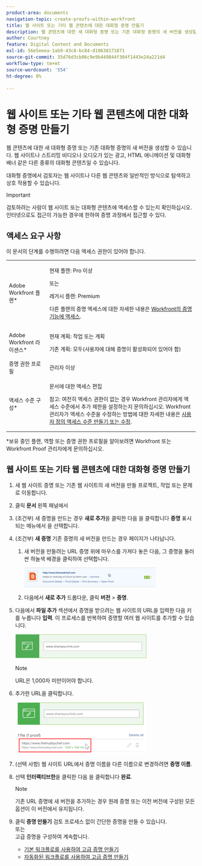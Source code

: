 ```yaml
---
product-area: documents
navigation-topic: create-proofs-within-workfront
title: 웹 사이트 또는 기타 웹 콘텐츠에 대한 대화형 증명 만들기
description: 웹 콘텐츠에 대한 새 대화형 증명 또는 기존 대화형 증명의 새 버전을 생성할 수 있습니다. 웹 사이트나 스트리밍 비디오나 오디오가 있는 광고, HTML 애니메이션 및 대화형 배너 같은 다른 종류의 대화형 콘텐츠일 수 있습니다.
author: Courtney
feature: Digital Content and Documents
exl-id: 56e5eeea-1ab9-43c8-bc84-d10638171871
source-git-commit: 35d76d3cb06c9e9b449844f304f1443e24a221d4
workflow-type: tm+mt
source-wordcount: '554'
ht-degree: 0%

---
```


# 웹 사이트 또는 기타 웹 콘텐츠에 대한 대화형 증명 만들기

웹 콘텐츠에 대한 새 대화형 증명 또는 기존 대화형 증명의 새 버전을 생성할 수 있습니다. 웹 사이트나 스트리밍 비디오나 오디오가 있는 광고, HTML 애니메이션 및 대화형 배너 같은 다른 종류의 대화형 콘텐츠일 수 있습니다.

대화형 증명에서 검토자는 웹 사이트나 다른 웹 콘텐츠와 일반적인 방식으로 탐색하고 상호 작용할 수 있습니다.

>[!IMPORTANT]
>
>검토하려는 사람이 웹 사이트 또는 대화형 콘텐츠에 액세스할 수 있는지 확인하십시오. 인터넷으로도 접근이 가능한 경우에 한하여 증명 과정에서 접근할 수 있다.

## 액세스 요구 사항

이 문서의 단계를 수행하려면 다음 액세스 권한이 있어야 합니다.

<table style="table-layout:auto"> 
 <col> 
 <col> 
 <tbody> 
  <tr> 
   <td role="rowheader">Adobe Workfront 플랜*</td> 
   <td> <p>현재 플랜: Pro 이상</p> <p>또는</p> <p>레거시 플랜: Premium</p> <p>다른 플랜의 증명 액세스에 대한 자세한 내용은 <a href="/help/quicksilver/administration-and-setup/manage-workfront/configure-proofing/access-to-proofing-functionality.md" class="MCXref xref">Workfront의 증명 기능에 액세스</a>.</p> </td> 
  </tr> 
  <tr> 
   <td role="rowheader">Adobe Workfront 라이센스*</td> 
   <td> <p>현재 계획: 작업 또는 계획</p> <p>기존 계획: 모두(사용자에 대해 증명이 활성화되어 있어야 함)</p> </td> 
  </tr> 
  <tr> 
   <td role="rowheader">증명 권한 프로필 </td> 
   <td>관리자 이상</td> 
  </tr> 
  <tr> 
   <td role="rowheader">액세스 수준 구성*</td> 
   <td> <p>문서에 대한 액세스 편집</p> <p>참고: 여전히 액세스 권한이 없는 경우 Workfront 관리자에게 액세스 수준에서 추가 제한을 설정하는지 문의하십시오. Workfront 관리자가 액세스 수준을 수정하는 방법에 대한 자세한 내용은 <a href="../../../administration-and-setup/add-users/configure-and-grant-access/create-modify-access-levels.md" class="MCXref xref">사용자 정의 액세스 수준 만들기 또는 수정</a>.</p> </td> 
  </tr> 
 </tbody> 
</table>

&#42;보유 중인 플랜, 역할 또는 증명 권한 프로필을 알아보려면 Workfront 또는 Workfront Proof 관리자에게 문의하십시오.

## 웹 사이트 또는 기타 웹 콘텐츠에 대한 대화형 증명 만들기

1. 새 웹 사이트 증명 또는 기존 웹 사이트의 새 버전을 만들 프로젝트, 작업 또는 문제로 이동합니다.
1. 클릭 **문서** 왼쪽 패널에서
1. (조건부) 새 증명을 만드는 경우 **새로 추가**&#x200B;을 클릭한 다음 을 클릭합니다 **증명** 표시되는 메뉴에서 을 선택합니다.

1. (조건부) **새 증명** 기존 증명의 새 버전을 만드는 경우 페이지가 나타납니다.

   1. 새 버전을 만들려는 URL 증명 위에 마우스를 가져다 놓은 다음, 그 증명을 둘러싼 하늘색 배경을 클릭하여 선택합니다.

      ![Select_proof_by_selecting_light_blue_background.png](assets/select-proof-by-selecting-light-blue-background-350x52.png)


   1. 다음에서 **새로 추가** 드롭다운, 클릭 **버전** > **증명**.

1. 다음에서 **파일 추가** 섹션에서 증명을 받으려는 웹 사이트의 URL을 입력한 다음 키를 누릅니다 **입력**.  이 프로세스를 반복하여 증명할 여러 웹 사이트를 추가할 수 있습니다.

   ![proof_website.png](assets/proof-website-350x65.png)


   >[!NOTE]
   >
   > URL은 1,000자 미만이어야 합니다.

1. 추가한 URL을 클릭합니다.

   ![](assets/click-url-350x137.png)

1. (선택 사항) 웹 사이트 URL에서 증명 이름을 다른 이름으로 변경하려면 **증명 이름**.
1. 선택 **인터랙티브한**&#x200B;을 클릭한 다음 을 클릭합니다 **완료**.

   >[!NOTE]
   >
   >기존 URL 증명에 새 버전을 추가하는 경우 원래 증명 또는 이전 버전에 구성된 모든 옵션이 이 버전에서 유지됩니다.

1. 클릭 **증명 만들기** 검토 프로세스 없이 간단한 증명을 만들 수 있습니다.\
   또는\
   고급 증명을 구성하여 계속합니다.

   * [기본 워크플로를 사용하여 고급 증명 만들기](../../../review-and-approve-work/proofing/creating-proofs-within-workfront/configure-basic-proof-workflow.md)
   * [자동화된 워크플로를 사용하여 고급 증명 만들기](../../../review-and-approve-work/proofing/creating-proofs-within-workfront/create-automated-proof-workflow.md)
